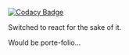 [![Codacy Badge](https://api.codacy.com/project/badge/Grade/77cfb2ceb45d4814a0e95c9743b3ada4)](https://www.codacy.com/app/EISAWESOME/react-ghpage?utm_source=github.com&amp;utm_medium=referral&amp;utm_content=EISAWESOME/react-ghpage&amp;utm_campaign=Badge_Grade)

Switched to react for the sake of it.

Would be porte-folio...
